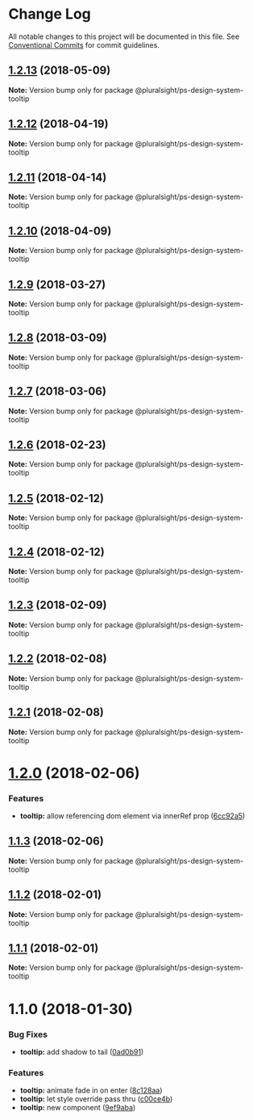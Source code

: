 # Change Log

All notable changes to this project will be documented in this file.
See [Conventional Commits](https://conventionalcommits.org) for commit guidelines.

<a name="1.2.13"></a>
## [1.2.13](https://github.com/pluralsight/design-system/compare/@pluralsight/ps-design-system-tooltip@1.2.12...@pluralsight/ps-design-system-tooltip@1.2.13) (2018-05-09)




**Note:** Version bump only for package @pluralsight/ps-design-system-tooltip

<a name="1.2.12"></a>
## [1.2.12](https://github.com/pluralsight/design-system/compare/@pluralsight/ps-design-system-tooltip@1.2.11...@pluralsight/ps-design-system-tooltip@1.2.12) (2018-04-19)




**Note:** Version bump only for package @pluralsight/ps-design-system-tooltip

<a name="1.2.11"></a>
## [1.2.11](https://github.com/pluralsight/design-system/compare/@pluralsight/ps-design-system-tooltip@1.2.9...@pluralsight/ps-design-system-tooltip@1.2.11) (2018-04-14)




**Note:** Version bump only for package @pluralsight/ps-design-system-tooltip

<a name="1.2.10"></a>
## [1.2.10](https://github.com/pluralsight/design-system/compare/@pluralsight/ps-design-system-tooltip@1.2.9...@pluralsight/ps-design-system-tooltip@1.2.10) (2018-04-09)




**Note:** Version bump only for package @pluralsight/ps-design-system-tooltip

<a name="1.2.9"></a>
## [1.2.9](https://github.com/pluralsight/design-system/compare/@pluralsight/ps-design-system-tooltip@1.2.8...@pluralsight/ps-design-system-tooltip@1.2.9) (2018-03-27)




**Note:** Version bump only for package @pluralsight/ps-design-system-tooltip

<a name="1.2.8"></a>
## [1.2.8](https://github.com/pluralsight/design-system/compare/@pluralsight/ps-design-system-tooltip@1.2.7...@pluralsight/ps-design-system-tooltip@1.2.8) (2018-03-09)




**Note:** Version bump only for package @pluralsight/ps-design-system-tooltip

<a name="1.2.7"></a>
## [1.2.7](https://github.com/pluralsight/design-system/compare/@pluralsight/ps-design-system-tooltip@1.2.6...@pluralsight/ps-design-system-tooltip@1.2.7) (2018-03-06)




**Note:** Version bump only for package @pluralsight/ps-design-system-tooltip

<a name="1.2.6"></a>
## [1.2.6](https://github.com/pluralsight/design-system/compare/@pluralsight/ps-design-system-tooltip@1.2.5...@pluralsight/ps-design-system-tooltip@1.2.6) (2018-02-23)




**Note:** Version bump only for package @pluralsight/ps-design-system-tooltip

<a name="1.2.5"></a>
## [1.2.5](https://github.com/pluralsight/design-system/compare/@pluralsight/ps-design-system-tooltip@1.2.4...@pluralsight/ps-design-system-tooltip@1.2.5) (2018-02-12)




**Note:** Version bump only for package @pluralsight/ps-design-system-tooltip

<a name="1.2.4"></a>
## [1.2.4](https://github.com/pluralsight/design-system/compare/@pluralsight/ps-design-system-tooltip@1.2.3...@pluralsight/ps-design-system-tooltip@1.2.4) (2018-02-12)




**Note:** Version bump only for package @pluralsight/ps-design-system-tooltip

<a name="1.2.3"></a>
## [1.2.3](https://github.com/pluralsight/design-system/compare/@pluralsight/ps-design-system-tooltip@1.2.2...@pluralsight/ps-design-system-tooltip@1.2.3) (2018-02-09)




**Note:** Version bump only for package @pluralsight/ps-design-system-tooltip

<a name="1.2.2"></a>
## [1.2.2](https://github.com/pluralsight/design-system/compare/@pluralsight/ps-design-system-tooltip@1.2.1...@pluralsight/ps-design-system-tooltip@1.2.2) (2018-02-08)




**Note:** Version bump only for package @pluralsight/ps-design-system-tooltip

<a name="1.2.1"></a>
## [1.2.1](https://github.com/pluralsight/design-system/compare/@pluralsight/ps-design-system-tooltip@1.2.0...@pluralsight/ps-design-system-tooltip@1.2.1) (2018-02-08)




**Note:** Version bump only for package @pluralsight/ps-design-system-tooltip

<a name="1.2.0"></a>
# [1.2.0](https://github.com/pluralsight/design-system/compare/@pluralsight/ps-design-system-tooltip@1.1.3...@pluralsight/ps-design-system-tooltip@1.2.0) (2018-02-06)


### Features

* **tooltip:** allow referencing dom element via innerRef prop ([6cc92a5](https://github.com/pluralsight/design-system/commit/6cc92a5))




<a name="1.1.3"></a>
## [1.1.3](https://github.com/pluralsight/design-system/compare/@pluralsight/ps-design-system-tooltip@1.1.2...@pluralsight/ps-design-system-tooltip@1.1.3) (2018-02-06)




**Note:** Version bump only for package @pluralsight/ps-design-system-tooltip

<a name="1.1.2"></a>
## [1.1.2](https://github.com/pluralsight/design-system/compare/@pluralsight/ps-design-system-tooltip@1.1.1...@pluralsight/ps-design-system-tooltip@1.1.2) (2018-02-01)




**Note:** Version bump only for package @pluralsight/ps-design-system-tooltip

<a name="1.1.1"></a>
## [1.1.1](https://github.com/pluralsight/design-system/compare/@pluralsight/ps-design-system-tooltip@1.1.0...@pluralsight/ps-design-system-tooltip@1.1.1) (2018-02-01)




**Note:** Version bump only for package @pluralsight/ps-design-system-tooltip

<a name="1.1.0"></a>
# 1.1.0 (2018-01-30)


### Bug Fixes

* **tooltip:** add shadow to tail ([0ad0b91](https://github.com/pluralsight/design-system/commit/0ad0b91))


### Features

* **tooltip:** animate fade in on enter ([8c128aa](https://github.com/pluralsight/design-system/commit/8c128aa))
* **tooltip:** let style override pass thru ([c00ce4b](https://github.com/pluralsight/design-system/commit/c00ce4b))
* **tooltip:** new component ([9ef9aba](https://github.com/pluralsight/design-system/commit/9ef9aba))
